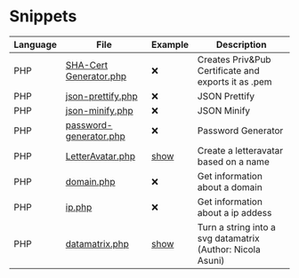 # Snippets

| Language | File | Example | Description |
| ------ | ------ | ------ | ------ |
| PHP | [SHA-Cert Generator.php](https://github.com/Mario-Greiner/Snippets/blob/master/PHP/SHA-Cert%20Generator.php) | ❌ | Creates Priv&Pub Certificate and exports it as .pem |
| PHP | [json-prettify.php](https://github.com/Mario-Greiner/Snippets/blob/master/PHP/json-prettify.php) | ❌ | JSON Prettify |
| PHP | [json-minify.php](https://github.com/Mario-Greiner/Snippets/blob/master/PHP/json-minify.php) | ❌ | JSON Minify |
| PHP | [password-generator.php](https://github.com/Mario-Greiner/Snippets/blob/master/PHP/password-generator.php) | ❌ | Password Generator |
| PHP | [LetterAvatar.php](https://github.com/Mario-Greiner/Snippets/blob/master/PHP/LetterAvatar.php) | [show](https://github.com/Mario-Greiner/Snippets/blob/master/PHP/Examples/LetterAvatar.php) | Create a letteravatar based on a name |
| PHP | [domain.php](https://github.com/Mario-Greiner/Snippets/blob/master/PHP/whois/domain.php) | ❌ | Get information about a domain |
| PHP | [ip.php](https://github.com/Mario-Greiner/Snippets/blob/master/PHP/whois/ip.php) | ❌ | Get information about a ip addess |
| PHP | [datamatrix.php](https://github.com/Mario-Greiner/Snippets/blob/master/PHP/datamatrix.php) | [show](https://github.com/Mario-Greiner/Snippets/blob/master/PHP/Examples/datamatrix.php) | Turn a string into a svg datamatrix (Author: Nicola Asuni) |
